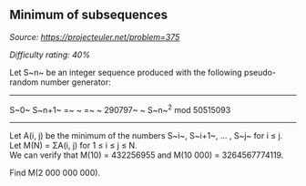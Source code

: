 Minimum of subsequences
-----------------------

*Source: https://projecteuler.net/problem=375*


*Difficulty rating: 40%*

Let S~n~ be an integer sequence produced with the following
pseudo-random number generator:

  ------------------------ ------------------------ ------------------------
  S~0~                     S~n+1~
  =~ ~                     =~ ~
  290797~ ~                S~n~<sup>2</sup> mod 50515093
  ------------------------ ------------------------ ------------------------

Let A(i, j) be the minimum of the numbers S~i~, S~i+1~, ... , S~j~ for i
≤ j.\
 Let M(N) = ΣA(i, j) for 1 ≤ i ≤ j ≤ N.\
 We can verify that M(10) = 432256955 and M(10 000) = 3264567774119.

Find M(2 000 000 000).
